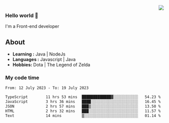 <img align='right' src="https://github-readme-stats.vercel.app/api?username=jumodada&show_icons=true&theme=vue">

### Hello world 👋

I'm a Front-end developer 
    
## About
-  **Learning :** Java | NodeJs
-  **Languages :** Javascript | Java
-  **Hobbies:** Dota | The Legend of Zelda

### My code time

<!--START_SECTION:waka-->

```txt
From: 12 July 2023 - To: 19 July 2023

TypeScript        11 hrs 53 mins  █████████████▓░░░░░░░░░░░   54.23 %
JavaScript        3 hrs 36 mins   ████░░░░░░░░░░░░░░░░░░░░░   16.45 %
JSON              2 hrs 57 mins   ███▒░░░░░░░░░░░░░░░░░░░░░   13.50 %
HTML              2 hrs 32 mins   ███░░░░░░░░░░░░░░░░░░░░░░   11.57 %
Text              14 mins         ▒░░░░░░░░░░░░░░░░░░░░░░░░   01.14 %
```

<!--END_SECTION:waka-->
